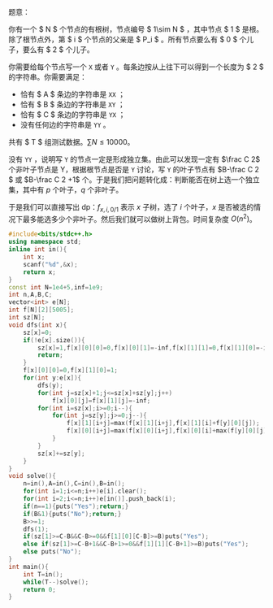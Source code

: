 题意：

你有一个 $ N $ 个节点的有根树，节点编号 $ 1\sim N $ ，其中节点 $ 1 $ 是根。除了根节点外，第 $ i $ 个节点的父亲是 $ P_i $ 。所有节点要么有 $ 0 $ 个儿子，要么有 $ 2 $ 个儿子。

你需要给每个节点写一个 `X` 或者 `Y` 。每条边按从上往下可以得到一个长度为 $ 2 $ 的字符串。你需要满足：

- 恰有 $ A $ 条边的字符串是 `XX` ；
- 恰有 $ B $ 条边的字符串是 `XY` ；
- 恰有 $ C $ 条边的字符串是 `YX` ；
- 没有任何边的字符串是 `YY` 。

共有 $ T $ 组测试数据。$\sum N \le 10000$。



没有 `YY` ，说明写 `Y` 的节点一定是形成独立集。由此可以发现一定有 $\frac C 2$ 个非叶子节点是 Y，根据根节点是否是 `Y` 讨论，写 `Y` 的叶子节点有 $B-\frac C 2 $ 或 $B-\frac C 2 +1$ 个。于是我们把问题转化成：判断能否在树上选一个独立集，其中有 $p$ 个叶子，$q$ 个非叶子。

于是我们可以直接写出 dp：$f_{x,i,0/1}$ 表示 $x$ 子树，选了 $i$ 个叶子，$x$ 是否被选的情况下最多能选多少个非叶子。然后我们就可以做树上背包。时间复杂度 $O(n^2)$。

```c++
#include<bits/stdc++.h>
using namespace std;
inline int in(){
    int x;
    scanf("%d",&x);
    return x;
}
const int N=1e4+5,inf=1e9;
int n,A,B,C;
vector<int> e[N];
int f[N][2][5005];
int sz[N];
void dfs(int x){
    sz[x]=0;
    if(!e[x].size()){
        sz[x]=1,f[x][0][0]=0,f[x][0][1]=-inf,f[x][1][1]=0,f[x][1][0]=-inf;
        return;
    }
    f[x][0][0]=0,f[x][1][0]=1;
    for(int y:e[x]){
        dfs(y);
        for(int j=sz[x]+1;j<=sz[x]+sz[y];j++)
            f[x][0][j]=f[x][1][j]=-inf;
        for(int i=sz[x];i>=0;i--){
            for(int j=sz[y];j>=0;j--){
                f[x][1][i+j]=max(f[x][1][i+j],f[x][1][i]+f[y][0][j]);
                f[x][0][i+j]=max(f[x][0][i+j],f[x][0][i]+max(f[y][0][j],f[y][1][j]));
            }
        }
        sz[x]+=sz[y];
    }
}
void solve(){
    n=in(),A=in(),C=in(),B=in();
    for(int i=1;i<=n;i++)e[i].clear();
    for(int i=2;i<=n;i++)e[in()].push_back(i);
    if(n==1){puts("Yes");return;}
    if(B&1){puts("No");return;}
    B>>=1;
    dfs(1);
    if(sz[1]>=C-B&&C-B>=0&&f[1][0][C-B]>=B)puts("Yes");
    else if(sz[1]>=C-B+1&&C-B+1>=0&&f[1][1][C-B+1]>=B)puts("Yes");
    else puts("No");
}
int main(){
    int T=in();
    while(T--)solve();
    return 0;
}
```

 